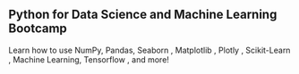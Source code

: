 ## Python for Data Science and Machine Learning Bootcamp
Learn how to use NumPy, Pandas, Seaborn , Matplotlib , Plotly , Scikit-Learn , Machine Learning, Tensorflow , and more!
